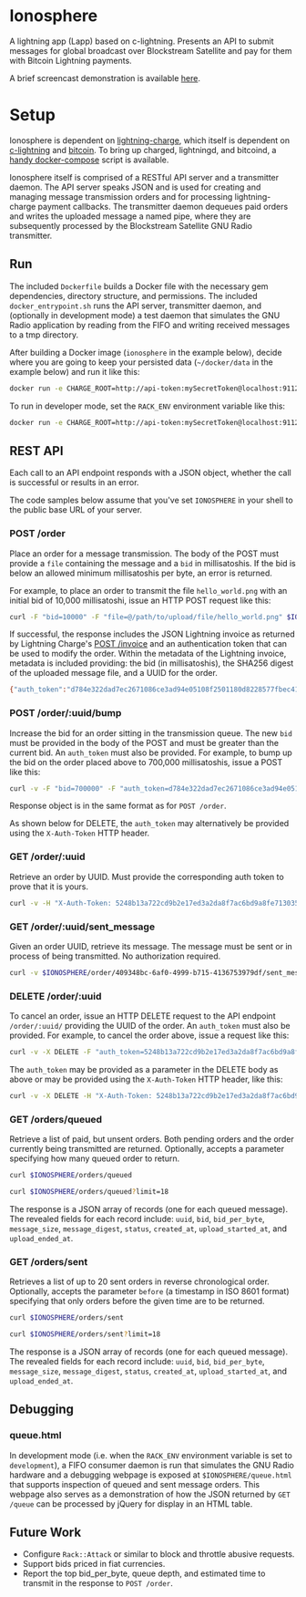 # Ionosphere

A lightning app (Lapp) based on c-lightning. Presents an API to submit messages for global broadcast over Blockstream Satellite and pay for them with Bitcoin Lightning payments.

A brief screencast demonstration is available [here](https://drive.google.com/file/d/1W-wjVwT0sGOS28dnfRrgG1S4DE5Xbnl_/view?usp=sharing).

# Setup

Ionosphere is dependent on [lightning-charge](https://github.com/ElementsProject/lightning-charge), which itself is dependent on [c-lightning](https://github.com/ElementsProject/lightning) and [bitcoin](https://github.com/bitcoin/bitcoin). To bring up charged, lightningd, and bitcoind, a [handy docker-compose](https://github.com/DeviaVir/blc-docker) script is available.

Ionosphere itself is comprised of a RESTful API server and a transmitter daemon. The API server speaks JSON and is used for creating and managing message transmission orders and for processing lightning-charge payment callbacks. The transmitter daemon dequeues paid orders and writes the uploaded message a named pipe, where they are subsequently processed by the Blockstream Satellite GNU Radio transmitter.

## Run ##

The included `Dockerfile` builds a Docker file with the necessary gem dependencies, directory structure, and permissions. The included `docker_entrypoint.sh` runs the API server, transmitter daemon, and (optionally in development mode) a test daemon that simulates the GNU Radio application by reading from the FIFO and writing received messages to a tmp directory.

After building a Docker image (`ionosphere` in the example below), decide where you are going to keep your persisted data (`~/docker/data` in the example below) and run it like this:

```bash
docker run -e CHARGE_ROOT=http://api-token:mySecretToken@localhost:9112 -e CALLBACK_URI_ROOT=http://my.public.ip:9292 -u `id -u` -v ~/docker/data:/data -p 9292:9292 -it ionosphere
```

To run in developer mode, set the `RACK_ENV` environment variable like this:

```bash
docker run -e CHARGE_ROOT=http://api-token:mySecretToken@localhost:9112 -e CALLBACK_URI_ROOT=http://my.public.ip:9292 -e RACK_ENV=development -u `id -u` -v ~/docker/data:/data -p 9292:9292 -it ionosphere
```

## REST API ##

Each call to an API endpoint responds with a JSON object, whether the call is successful or results in an error.

The code samples below assume that you've set `IONOSPHERE` in your shell to the public base URL of your server.

### POST /order ###

Place an order for a message transmission. The body of the POST must provide a `file` containing the message and a `bid` in millisatoshis. If the bid is below an allowed minimum millisatoshis per byte, an error is returned.

For example, to place an order to transmit the file `hello_world.png` with an initial bid of 10,000 millisatoshi, issue an HTTP POST request like this:

```bash
curl -F "bid=10000" -F "file=@/path/to/upload/file/hello_world.png" $IONOSPHERE/order
```

If successful, the response includes the JSON Lightning invoice as returned by Lightning Charge's [POST /invoice](https://github.com/ElementsProject/lightning-charge#post-invoice) and an authentication token that can be used to modify the order. Within the metadata of the Lightning invoice, metadata is included providing: the bid (in millisatoshis), the SHA256 digest of the uploaded message file, and a UUID for the order.

```bash
{"auth_token":"d784e322dad7ec2671086ce3ad94e05108f2501180d8228577fbec4115774750","uuid":"409348bc-6af0-4999-b715-4136753979df","lightning_invoice":{"id":"N0LOTYc9j0gWtQVjVW7pK","msatoshi":"514200","description":"BSS Test","rhash":"5e5c9d111bc76ce4bf9b211f12ca2d9b66b81ae9839b4e530b16cedbef653a3a","payreq":"lntb5142n1pd78922pp5tewf6ygmcakwf0umyy039j3dndntsxhfswd5u5ctzm8dhmm98gaqdqdgff4xgz5v4ehgxqzjccqp286gfgrcpvzl04sdg2f9sany7ptc5aracnd6kvr2nr0e0x5ajpmfhsjkqzw679ytqgnt6w4490jjrgcvuemz790salqyz9far68cpqtgq3q23el","expires_at":1541642146,"created_at":1541641546,"metadata":{"msatoshis_per_byte":"200","sha256_message_digest":"0e2bddf3bba1893b5eef660295ef12d6fc72870da539c328cf24e9e6dbb00f00","uuid":"409348bc-6af0-4999-b715-4136753979df"},"status":"unpaid"}}
```

### POST /order/:uuid/bump ###

Increase the bid for an order sitting in the transmission queue. The new `bid` must be provided in the body of the POST and must be greater than the current bid. An `auth_token` must also be provided. For example, to bump up the bid on the order placed above to 700,000 millisatoshis, issue a POST like this:

```bash
curl -v -F "bid=700000" -F "auth_token=d784e322dad7ec2671086ce3ad94e05108f2501180d8228577fbec4115774750" $IONOSPHERE/order/409348bc-6af0-4999-b715-4136753979df/bump
```

Response object is in the same format as for `POST /order`.

As shown below for DELETE, the `auth_token` may alternatively be provided using the `X-Auth-Token` HTTP header.

### GET /order/:uuid ###

Retrieve an order by UUID. Must provide the corresponding auth token to prove that it is yours.

```bash
curl -v -H "X-Auth-Token: 5248b13a722cd9b2e17ed3a2da8f7ac6bd9a8fe7130357615e074596e3d5872f" $IONOSPHERE/order/409348bc-6af0-4999-b715-4136753979df
```

### GET /order/:uuid/sent_message ###

Given an order UUID, retrieve its message. The message must be sent or in process of being transmitted. No authorization required.

```bash
curl -v $IONOSPHERE/order/409348bc-6af0-4999-b715-4136753979df/sent_message
```

### DELETE /order/:uuid ###

To cancel an order, issue an HTTP DELETE request to the API endpoint `/order/:uuid/` providing the UUID of the order. An `auth_token` must also be provided. For example, to cancel the order above, issue a request like this:

```bash
curl -v -X DELETE -F "auth_token=5248b13a722cd9b2e17ed3a2da8f7ac6bd9a8fe7130357615e074596e3d5872f" $IONOSPHERE/order/409348bc-6af0-4999-b715-4136753979df
```

The `auth_token` may be provided as a parameter in the DELETE body as above or may be provided using the `X-Auth-Token` HTTP header, like this:

```bash
curl -v -X DELETE -H "X-Auth-Token: 5248b13a722cd9b2e17ed3a2da8f7ac6bd9a8fe7130357615e074596e3d5872f" $IONOSPHERE/order/409348bc-6af0-4999-b715-4136753979df
```

### GET /orders/queued  ###

Retrieve a list of paid, but unsent orders. Both pending orders and the order currently being transmitted are returned. Optionally, accepts a parameter specifying how many queued order to return.

```bash
curl $IONOSPHERE/orders/queued
```

```bash
curl $IONOSPHERE/orders/queued?limit=18
```

The response is a JSON array of records (one for each queued message). The revealed fields for each record include: `uuid`, `bid`, `bid_per_byte`, `message_size`, `message_digest`, `status`, `created_at`, `upload_started_at`, and `upload_ended_at`.

### GET /orders/sent  ###

Retrieves a list of up to 20 sent orders in reverse chronological order. Optionally, accepts the parameter `before` (a timestamp in ISO 8601 format) specifying that only orders before the given time are to be returned.

```bash
curl $IONOSPHERE/orders/sent
```

```bash
curl $IONOSPHERE/orders/sent?limit=18
```

The response is a JSON array of records (one for each queued message). The revealed fields for each record include: `uuid`, `bid`, `bid_per_byte`, `message_size`, `message_digest`, `status`, `created_at`, `upload_started_at`, and `upload_ended_at`.

## Debugging ##

### queue.html ###

In development mode (i.e. when the ```RACK_ENV``` environment variable is set to ```development```), a FIFO consumer daemon is run that simulates the GNU Radio hardware and a debugging webpage is exposed at `$IONOSPHERE/queue.html` that supports inspection of queued and sent message orders. This webpage also serves as a demonstration of how the JSON returned by `GET /queue` can be processed by jQuery for display in an HTML table.

## Future Work ##

* Configure `Rack::Attack` or similar to block and throttle abusive requests.
* Support bids priced in fiat currencies.
* Report the top bid_per_byte, queue depth, and estimated time to transmit in the response to `POST /order`.
